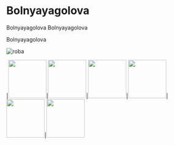 # Bolnyayagolova

Bolnyayagolova
Bolnyayagolova

Bolnyayagolova

![roba](https://static01.nyt.com/images/2016/09/28/us/17xp-pepethefrog_web1/28xp-pepefrog-superJumbo.jpg)

|<img src="https://static01.nyt.com/images/2016/09/28/us/17xp-pepethefrog_web1/28xp-pepefrog-superJumbo.jpg" width="100" />|<img src="https://static01.nyt.com/images/2016/09/28/us/17xp-pepethefrog_web1/28xp-pepefrog-superJumbo.jpg" width="100" />|<img src="https://static01.nyt.com/images/2016/09/28/us/17xp-pepethefrog_web1/28xp-pepefrog-superJumbo.jpg" width="100" />|<img src="https://static01.nyt.com/images/2016/09/28/us/17xp-pepethefrog_web1/28xp-pepefrog-superJumbo.jpg" width="100" />|<img src="https://static01.nyt.com/images/2016/09/28/us/17xp-pepethefrog_web1/28xp-pepefrog-superJumbo.jpg" width="100" />|<img src="https://static01.nyt.com/images/2016/09/28/us/17xp-pepethefrog_web1/28xp-pepefrog-superJumbo.jpg" width="100" />
